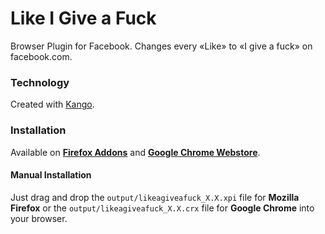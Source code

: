 Like I Give a Fuck
==================

Browser Plugin for Facebook.
Changes every «Like» to «I give a fuck» on facebook.com.

### Technology

Created with [Kango](http://kangoextensions.com/).


### Installation

Available on **[Firefox Addons](https://addons.mozilla.org/de/firefox/addon/like-i-give-a-fuck/)** and **[Google Chrome Webstore](https://chrome.google.com/webstore/detail/like-i-give-a-f/ohfpnpgiljfbmnibfpoieckbmhaagogf)**.


#### Manual Installation

Just drag and drop the `output/likeagiveafuck_X.X.xpi` file for **Mozilla Firefox** or the `output/likeagiveafuck_X.X.crx` file for **Google Chrome** into your browser.
